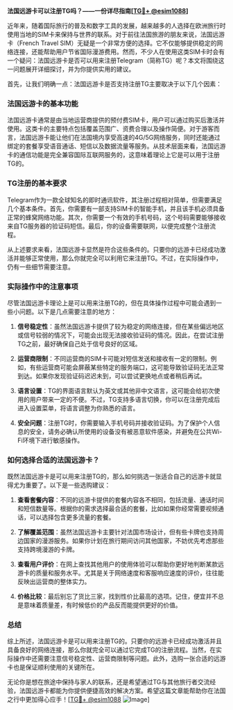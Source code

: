 **法国远游卡可以注册TG吗？——一份详尽指南[[TG💪+ @esim1088](https://t.me/s/esim1088)]**

近年来，随着国际旅行的普及和数字工具的发展，越来越多的人选择在欧洲旅行时使用当地的SIM卡来保持与世界的联系。对于前往法国旅游的朋友来说，法国远游卡（French Travel SIM）无疑是一个非常方便的选择。它不仅能够提供稳定的网络连接，还能帮助用户节省国际漫游费用。然而，不少人在使用这类SIM卡时会有一个疑问：法国远游卡是否可以用来注册Telegram（简称TG）呢？本文将围绕这一问题展开详细探讨，并为你提供实用的建议。

首先，让我们明确一点：法国远游卡是否支持注册TG主要取决于以下几个因素：

### 法国远游卡的基本功能

法国远游卡通常是由当地运营商提供的预付费SIM卡，用户可以通过购买后激活并使用。这类卡的主要特点包括覆盖范围广、资费合理以及操作简便。对于游客而言，法国远游卡能让他们在法国境内享受高速的4G/5G网络服务，同时还能通过绑定的套餐享受语音通话、短信以及数据流量等服务。从技术层面来看，法国远游卡的通信功能是完全兼容国际互联网服务的，这意味着理论上它是可以用于注册TG的。

### TG注册的基本要求

Telegram作为一款全球知名的即时通讯软件，其注册过程相对简单，但需要满足几个基本条件。首先，你需要有一部支持SIM卡的智能手机，并且该手机必须具备正常的蜂窝网络功能。其次，你需要一个有效的手机号码，这个号码需要能够接收来自TG服务器的验证码短信。最后，你的设备需要联网，以便完成整个注册流程。

从上述要求来看，法国远游卡显然是符合这些条件的。只要你的远游卡已经成功激活并能够正常使用，那么你就完全可以利用它来注册TG。不过，在实际操作中，仍有一些细节需要注意。

### 实际操作中的注意事项

尽管法国远游卡理论上是可以用来注册TG的，但在具体操作过程中可能会遇到一些小问题。以下是几点需要注意的地方：

1. **信号稳定性**：虽然法国远游卡提供了较为稳定的网络连接，但在某些偏远地区或信号较弱的情况下，可能会出现无法接收验证码的情况。因此，在尝试注册TG之前，最好确保自己处于信号良好的区域。

2. **运营商限制**：不同运营商的SIM卡可能对短信发送和接收有一定的限制。例如，有些运营商可能会屏蔽某些特定的服务端口，这可能导致验证码无法正常到达。如果你发现验证码迟迟未到，可以尝试更换地点或者稍后再试。

3. **语言设置**：TG的界面语言默认为英文或其他非中文语言，这可能会给初次使用的用户带来一定的不便。不过，TG支持多语言切换，你可以在注册完成后进入设置菜单，将语言调整为你熟悉的语言。

4. **安全问题**：注册TG时，你需要输入手机号码并接收验证码。为了保护个人信息的安全，请务必确认所使用的设备没有被恶意软件感染，并避免在公共Wi-Fi环境下进行敏感操作。

### 如何选择合适的法国远游卡？

既然法国远游卡是可以用来注册TG的，那么如何挑选一张适合自己的远游卡就显得尤为重要了。以下是一些选购建议：

1. **查看套餐内容**：不同的远游卡提供的套餐内容各不相同，包括流量、通话时间和短信数量等。根据你的需求选择最合适的套餐，比如如果你经常需要视频通话，可以选择包含更多流量的套餐。

2. **了解覆盖范围**：虽然法国远游卡主要针对法国市场设计，但有些卡牌也支持周边国家的漫游服务。如果你计划在旅行期间访问其他国家，不妨优先考虑那些支持跨境漫游的卡牌。

3. **查看用户评价**：在网上查找其他用户的使用体验可以帮助你更好地判断某款远游卡的质量和服务水平。尤其是关于网络速度和客服响应速度的评价，往往能反映出运营商的整体实力。

4. **价格比较**：最后别忘了货比三家，找到性价比最高的选项。记住，便宜并不总是意味着质量差，有时候低价的产品反而能提供更好的价值。

### 总结

综上所述，法国远游卡是可以用来注册TG的。只要你的远游卡已经成功激活并且具备良好的网络连接，那么你就完全可以通过它完成TG的注册流程。当然，在实际操作中还需要注意信号稳定性、运营商限制等问题。此外，选购一张合适的远游卡也是保证顺利使用的关键所在。

无论你是想在旅途中保持与家人的联系，还是希望通过TG与其他旅行者交流经验，法国远游卡都能为你提供便捷高效的解决方案。希望这篇文章能帮助你在法国之行中更加得心应手！[[TG💪+ @esim1088](https://t.me/s/esim1088) ![Image](https://i.postimg.cc/4NQfJmqS/Snipaste-2025-05-13-00-14-12.png)]